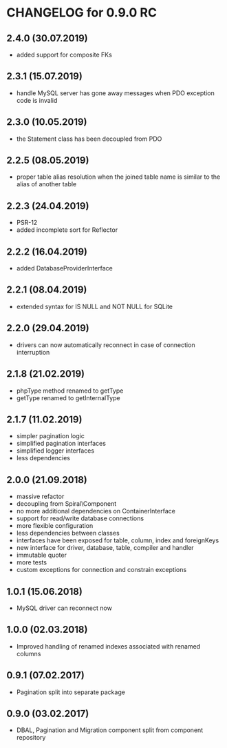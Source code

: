 CHANGELOG for 0.9.0 RC
======================

2.4.0 (30.07.2019)
-----
- added support for composite FKs

2.3.1 (15.07.2019)
-----
- handle MySQL server has gone away messages when PDO exception code is invalid

2.3.0 (10.05.2019)
-----
- the Statement class has been decoupled from PDO

2.2.5 (08.05.2019)
-----
- proper table alias resolution when the joined table name is similar to the alias of another table

2.2.3 (24.04.2019)
-----
- PSR-12
- added incomplete sort for Reflector

2.2.2 (16.04.2019)
-----
- added DatabaseProviderInterface

2.2.1 (08.04.2019)
-----
- extended syntax for IS NULL and NOT NULL for SQLite

2.2.0 (29.04.2019)
-----
- drivers can now automatically reconnect in case of connection interruption

2.1.8 (21.02.2019)
-----
- phpType method renamed to getType
- getType renamed to getInternalType

2.1.7 (11.02.2019)
-----
- simpler pagination logic
- simplified pagination interfaces
- simplified logger interfaces
- less dependencies

2.0.0 (21.09.2018)
-----
- massive refactor
- decoupling from Spiral\Component
- no more additional dependencies on ContainerInterface
- support for read/write database connections
- more flexible configuration
- less dependencies between classes
- interfaces have been exposed for table, column, index and foreignKeys
- new interface for driver, database, table, compiler and handler
- immutable quoter
- more tests
- custom exceptions for connection and constrain exceptions 

1.0.1 (15.06.2018)
-----
- MySQL driver can reconnect now

1.0.0 (02.03.2018)
-----
* Improved handling of renamed indexes associated with renamed columns

0.9.1 (07.02.2017)
-----
* Pagination split into separate package

0.9.0 (03.02.2017)
-----
* DBAL, Pagination and Migration component split from component repository
